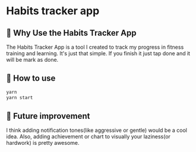 # Habits tracker app

## 🚀 Why Use the Habits Tracker App

The Habits Tracker App is a tool I created to track my progress in fitness training and learning. It's just that simple.
If you finish it just tap done and it will be mark as done.

## 🚀 How to use

```sh
yarn
yarn start
```

## 🚀 Future improvement

I think adding notification tones(like aggressive or gentle) would be a cool idea. Also, adding achievement or chart to visually your laziness(or hardwork) is pretty awesome.
